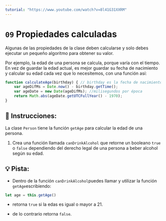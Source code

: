 ```yaml
---
tutorial: "https://www.youtube.com/watch?v=8l41G31XXRM"
---
```


# `09` Propiedades calculadas

Algunas de las propiedades de la clase deben calcularse y solo debes ejecutar un pequeño algoritmo para obtener su valor. 

Por ejemplo, la edad de una persona se calcula, porque varía con el tiempo. En vez de guardar la edad actual, es mejor guardar su fecha de nacimiento y calcular su edad cada vez que lo necesitemos, con una función así:

```js
function calculateAge(birthday) { // birthday es la fecha de nacimiento
    var ageDifMs = Date.now() - birthday.getTime();
    var ageDate = new Date(ageDifMs); //milisegundos por época
    return Math.abs(ageDate.getUTCFullYear() - 1970);
}
```

## 📝 Instrucciones:

La clase `Person` tiene la función `getAge` para calcular la edad de una persona.

1. Crea una función llamada `canDrinkAlcohol` que retorne un booleano `true` o `false` dependiendo del derecho legal de una persona a beber alcohol según su edad.
 
## 💡 Pista:

- Dentro de la función `canDrinkAlcohol`puedes llamar y utilizar la función `getAge`escribiendo:
 ```js
let age = this.getAge()
```
- retorna `true` si la edas es igual o mayor a 21.

- de lo contrario retorna `false`.

